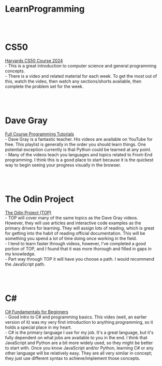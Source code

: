 # LearnProgramming

<br><br>
# CS50
[Harvards CS50 Course 2024](https://cs50.harvard.edu/x/2024/) <br>
        - This is a great introduction to computer science and general programming concepts.<br>
        - There is a video and related material for each week.  To get the most out of this, watch the video, then watch any sections/shorts available, then complete the problem set for the week.<br>
   
<br><br>
# Dave Gray
[Full Course Programming Tutorials](https://www.youtube.com/playlist?list=PL0Zuz27SZ-6M1Uopt6_VL3gf3cpMnwavm) <br>
        - Dave Gray is a fantastic teacher.  His videos are available on YouTube for free.  This playlist is generally in the order you should learn things.  One potential exception currently is that Python could be learned at any point.<br>
        - Many of the videos teach you languages and topics related to Front-End programming.  I think this is a good place to start because it is the quickest way to begin seeing your progress visually in the browser.<br>

<br><br>
# The Odin Project
[The Odin Project (TOP)](https://www.theodinproject.com/) <br>
        - TOP will cover many of the same topics as the Dave Gray videos.  However, they will use articles and interactive code examples as the primary drivers for learning.  They will assign lots of reading, which is great for getting into the habit of reading official documentation.  This will be something you spend a lot of time doing once working in the field.<br>
        - I tend to learn faster through videos, however, I've completed a good portion of TOP, and I found that it was more thorough and filled in gaps in my knowledge.<br>
        - Part way through TOP it will have you choose a path.  I would recommend the JavaScript path.<br>
   
<br><br>
# C#
[C# Fundamentals for Beginners](https://www.youtube.com/watch?v=0QUgvfuKvWU&list=PLb4udlTNRMm5tdPc44p7gtftuyMlC9lNT) <br>
        - Good intro to C# and programming basics.  This video (well, an earlier version of it) was my very first introduction to anything programming, so it holds a special place in my heart.<br>
        - C# is the primary language I use for my job.  It's a great language, but it's fully dependent on what jobs are available to you in the end.  I think that JavaScript and Python are a bit more widely used, so they might be better to start with.  Once you know JavaScript and/or Python, learning C# or any other language will be relatively easy.  They are all very similar in concept; they just use different syntax to achieve/implement those concepts.<br>

